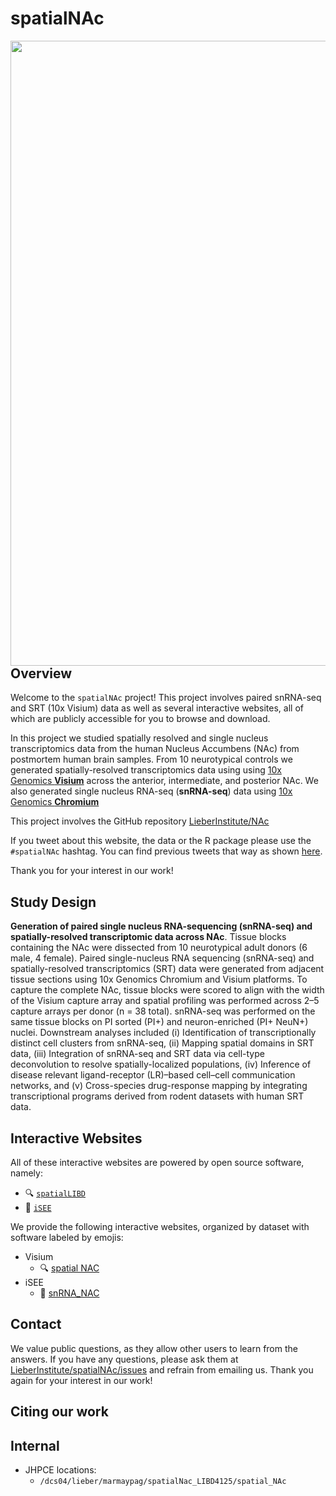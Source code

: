 spatialNAc
================

<!-- README.md is generated from README.Rmd. Please edit that file -->


<img src="https://github.com/LieberInstitute/spatial_NAc/blob/main/project_overview.png?raw=true" width="1000px" align="left" />


## Overview

Welcome to the `spatialNAc` project! This project involves paired
snRNA-seq and SRT (10x Visium) data as well as several interactive
websites, all of which are publicly accessible for you to browse and
download.

In this project we studied spatially resolved and single nucleus
transcriptomics data from the human Nucleus Accumbens (NAc) from
postmortem human brain samples. From 10 neurotypical controls we
generated spatially-resolved transcriptomics data using using [10x
Genomics
**Visium**](https://www.10xgenomics.com/products/spatial-gene-expression)
across the anterior, intermediate, and posterior NAc. We also generated
single nucleus RNA-seq (**snRNA-seq**) data using [10x Genomics
**Chromium**](https://www.10xgenomics.com/products/single-cell-gene-expression)

This project involves the GitHub repository
[LieberInstitute/NAc](https://github.com/LieberInstitute/spatialNAc)

If you tweet about this website, the data or the R package please use
the <code>\#spatialNAc</code> hashtag. You can find previous tweets that
way as shown
<a href="https://twitter.com/search?q=%23spatialDLPFC&src=typed_query">here</a>.

Thank you for your interest in our work!

## Study Design

**Generation of paired single nucleus RNA-sequencing
(snRNA-seq) and spatially-resolved transcriptomic data across NAc**.
Tissue blocks containing the NAc were dissected from 10 neurotypical
adult donors (6 male, 4 female). Paired single-nucleus RNA sequencing
(snRNA-seq) and spatially-resolved transcriptomics (SRT) data were
generated from adjacent tissue sections using 10x Genomics Chromium and
Visium platforms. To capture the complete NAc, tissue blocks were scored
to align with the width of the Visium capture array and spatial
profiling was performed across 2–5 capture arrays per donor (n = 38
total). snRNA-seq was performed on the same tissue blocks on PI sorted
(PI+) and neuron-enriched (PI+ NeuN+) nuclei. Downstream analyses
included (i) Identification of transcriptionally distinct cell clusters
from snRNA-seq, (ii) Mapping spatial domains in SRT data, (iii)
Integration of snRNA-seq and SRT data via cell-type deconvolution to
resolve spatially-localized populations, (iv) Inference of disease
relevant ligand-receptor (LR)–based cell–cell communication networks,
and (v) Cross-species drug-response mapping by integrating
transcriptional programs derived from rodent datasets with human SRT
data.

## Interactive Websites

All of these interactive websites are powered by open source software,
namely:

- 🔍 [`spatialLIBD`](https://doi.org/10.1186/s12864-022-08601-w)
- 👀 [`iSEE`](https://doi.org/10.12688%2Ff1000research.14966.1)

We provide the following interactive websites, organized by dataset with
software labeled by emojis:

- Visium 
  - 🔍 [spatial NAC](https://interactive.libd.org/spatial_NAC/)
- iSEE
  - 👀 [snRNA_NAC](https://interactive.libd.org/snRNA_NAC/)

## Contact

We value public questions, as they allow other users to learn from the
answers. If you have any questions, please ask them at
[LieberInstitute/spatialNAc/issues](https://github.com/LieberInstitute/spatialNAc/issues)
and refrain from emailing us. Thank you again for your interest in our
work!

## Citing our work

## Internal

- JHPCE locations:
  - `/dcs04/lieber/marmaypag/spatialNac_LIBD4125/spatial_NAc`
